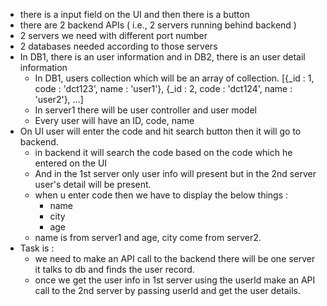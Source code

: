 * there is a input field on the UI and then there is a button
* there are 2 backend APIs ( i.e., 2 servers running behind backend )
* 2 servers we need with different port number
* 2 databases needed according to those servers
* In DB1, there is an user information and in DB2, there is an user detail information
    - In DB1, users collection which will be an array of collection. [{_id : 1, code : 'dct123', name : 'user1'}, {_id : 2, code : 'dct124', name : 'user2'}, ...]
    - In server1 there will be user controller and user model
    - Every user will have an ID, code, name
* On UI user will enter the code and hit search button then it will go to backend.
    - in backend it will search the code based on the code which he entered on the UI
    - And in the 1st server only user info will present but in the 2nd server user's detail will be present.
    - when u enter code then we have to display the below things : 
        - name
        - city
        - age
    - name is from server1 and age, city come from server2.
* Task is : 
    - we need to make an API call to the backend there will be one server it talks to db and finds the user record.
    - once we get the user info in 1st server using the userId make an API call to the 2nd server by passing userId and get the user details.
